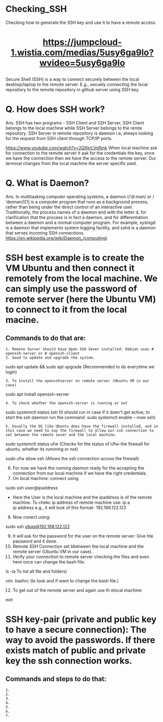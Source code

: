 # Checking_SSH
Checking how to generate the SSH key and use it to have a remote access

# <p align="center"><https://jumpcloud-1.wistia.com/medias/5usy6ga9lo?wvideo=5usy6ga9lo>

Secure Shell (SSH) is a way to connect securely between the local desktop/laptop to the remote server. E.g., secuely connecting the local repository to the remote repository in github server using SSH key. 
  
# Q. How does SSH work?
Ans. SSH has two programs - SSH Client and SSH Server, SSH Client belongs to the local machine while SSH Server belongs to the remte repository. SSH Server in remote repository is daemon i.e, always looking for the request from SSH client through TCP/IP ports. 
  
https://www.youtube.com/watch?v=2QXkrLVsRmk  When local machine ask for connection to the remote server it ask for the credentials the key, once we have the connection then we have the access to the remote server. Our terminal changes from the local machine the server specific pwd. 
  

# Q. What is Daemon?
Ans. In multitasking computer operating systems, a daemon (/ˈdiːmən/ or /ˈdeɪmən/)[1] is a computer program that runs as a background process, rather than being under the direct control of an interactive user. Traditionally, the process names of a daemon end with the letter d, for clarification that the process is in fact a daemon, and for differentiation between a daemon and a normal computer program. For example, syslogd is a daemon that implements system logging facility, and sshd is a daemon that serves incoming SSH connections. https://en.wikipedia.org/wiki/Daemon_(computing)
 
  
# SSH best example is to create the VM Ubuntu and then connect it remotely from the local machine. We can simply use the password of remote server (here the Ubuntu VM) to connect to it from the local macine. 
  ## Commands to do that are: 
    1. Remote Server should have Open SSH Sever installed: Debian uses # openssh-server or # openssh-client  
    2. Good to update and upgrade the system.
  sudo apt update && sudo apt upgrade (Recommended to do everytime we login) 
  
    3. To install the opensshserver on remote server (Ubuntu VM in our case) 
  sudo apt install openssh-server
  
    4. To check whether the openssh-server is running or not
  sudo systemctl status ssh       (It should run in case if it doen't get active, to start the ssh daemon run the command: sudo systemctl enable --now ssh) 
  
    5. Usually the OS like Ubuntu does have the firewall installed, and in this case we need to say the firewall to allow our ssh connection to set between the remote sever and the local machine. 
  
  sudo systemctl status ufw         (Checks for the status of Ufw-the firewall for ubuntu, whether its runnning or not)
  
  sudo ufw allow ssh                (Allows the ssh connection across the firewall)
  
   6. For now we have the running daemon ready for the accepting the connection from our local machine if we have the right credentials. 
   7. On local machine: connect using 
  
  sudo ssh user@ipaddress    
  
  - Here the User is the local machine and the ipaddress is of the remote machine. To chekc ip address of remote machine use: ip a   
  ip address e.g., it will look of this format- 192.168.122.122 
  
   8. Now conect using:
  
  sudo ssh vikas@192.168.122.122
  
   9. It will ask for the password for the user on the remote server:  Give hte password and it done. 
   10. Remote SSH Connection set bbetween the local machine and the remote server (Ubuntu VM in our case). 
   11. Verify your connection to remote server checking the files and even here once can change the bash file:
 
  ls -la To list all file and folders)
 
  vim .bashrc (to look and if want to change the bash file.)
  
   12. To get out of the remote server and again use th elocal machine:
  
  exit
  
  
# SSH key-pair (private and public key to have a secure connection): The way to avoid the passwords. If there exists match of public and private key the ssh connection works. 
  ## Commands and steps to do that:
    1. 
    2. 
    3. 
    4. 
    5. 
    6.
    7. 
  
